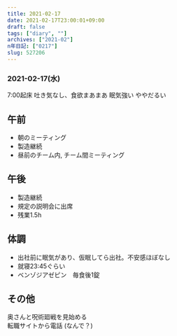```yaml
---
title: 2021-02-17
date: 2021-02-17T23:00:01+09:00
draft: false
tags: ["diary", ""]
archives: ["2021-02"]
n年日記: ["0217"]
slug: 527206
---
```

### 2021-02-17(水)
7:00起床 吐き気なし、食欲まあまあ 眠気強い
ややだるい
## 午前
- 朝のミーティング
- 製造継続
- 昼前のチーム内, チーム間ミーティング
## 午後
- 製造継続
- 規定の説明会に出席
- 残業1.5h

## 体調
- 出社前に眠気があり、仮眠してら出社。不安感ほぼなし
- 就寝23:45ぐらい
- ベンゾジアゼピン　毎食後1錠

## その他
奥さんと呪術廻戦を見始める  
転職サイトから電話 (なんで？)